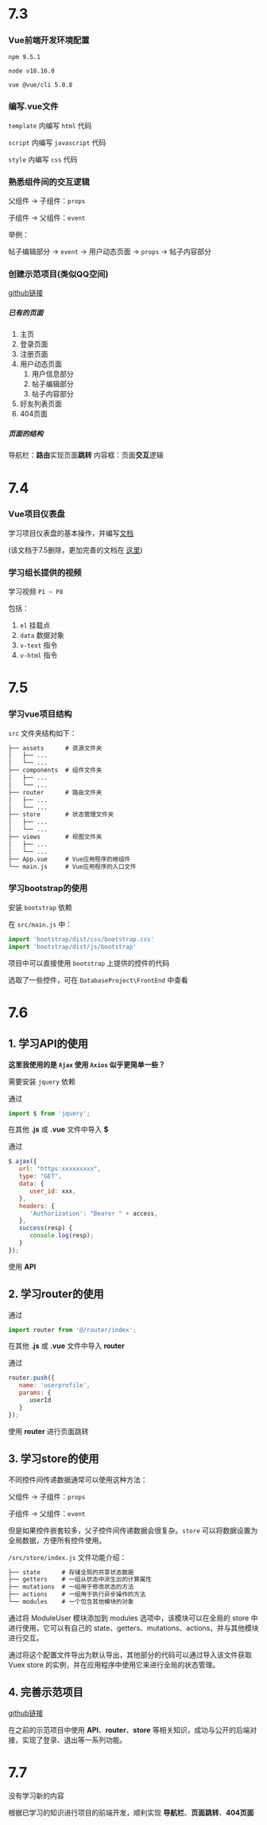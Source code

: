 # 7.3

### Vue前端开发环境配置

`npm 9.5.1`

`node v18.16.0`

`vue @vue/cli 5.0.8`

### 编写.vue文件

`template` 内编写 `html` 代码

`script` 内编写 `javascript` 代码

`style` 内编写 `css` 代码

### 熟悉组件间的交互逻辑

父组件 -> 子组件：`props`

子组件 -> 父组件：`event`

举例：

帖子编辑部分 -> `event` -> 用户动态页面 -> `props` -> 帖子内容部分

### 创建示范项目(类似QQ空间)

[github链接](https://github.com/rmEleven/testVue)

##### 已有的页面

1. 主页
2. 登录页面
3. 注册页面
4. 用户动态页面
   1. 用户信息部分
   2. 帖子编辑部分
   3. 帖子内容部分
5. 好友列表页面
6. 404页面

##### 页面的结构

导航栏：**路由**实现页面**跳转**
内容框：页面**交互**逻辑

# 7.4

### Vue项目仪表盘

学习项目仪表盘的基本操作，并编写[文档](../%E8%AF%B4%E6%98%8E%E6%96%87%E6%A1%A3/%E9%A1%B9%E7%9B%AE%E4%BB%AA%E8%A1%A8%E7%9B%98.md)

(该文档于7.5删除，更加完善的文档在 [这里](../../FrontEnd/%E4%BD%BF%E7%94%A8%E8%AF%B4%E6%98%8E.md))

### 学习组长提供的视频

学习视频 `P1 ~ P8`

包括：

1. `el` 挂载点
2. `data` 数据对象
3. `v-text` 指令
4. `v-html` 指令

# 7.5

### 学习vue项目结构

`src` 文件夹结构如下：

```txt
├── assets      # 资源文件夹
│   ├── ...
│   └── ...
├── components  # 组件文件夹
│   ├── ...
│   └── ...
├── router      # 路由文件夹
│   ├── ...
│   └── ...
├── store       # 状态管理文件夹
│   ├── ...
│   └── ...
├── views       # 视图文件夹
│   ├── ...
│   └── ...
├── App.vue     # Vue应用程序的根组件
└── main.js     # Vue应用程序的入口文件
```

### 学习bootstrap的使用

安装 `bootstrap` 依赖

在 `src/main.js` 中：

```js
import 'bootstrap/dist/css/bootstrap.css'
import 'bootstrap/dist/js/bootstrap'
```

项目中可以直接使用 `bootstrap` 上提供的控件的代码

选取了一些控件，可在 `DatabaseProject\FrontEnd` 中查看

# 7.6

## 1. 学习API的使用

**这里我使用的是 `Ajax` 使用 `Axios` 似乎更简单一些？**

需要安装 `jquery` 依赖

通过

```js
import $ from 'jquery';
```

在其他 **.js** 或 **.vue** 文件中导入 **$**

通过

```js
$.ajax({
   url: "https:xxxxxxxxx",
   type: "GET",
   data: {
      user_id: xxx,
   },
   headers: {
      'Authorization': "Bearer " + access,
   },
   success(resp) {
      console.log(resp);
   }
});
```

使用 **API**

## 2. 学习router的使用

通过

```js
import router from '@/router/index';
```

在其他 **.js** 或 **.vue** 文件中导入 **router**

通过

```js
router.push({
   name: 'userprofile',
   params: {
      userId
   }
});
```

使用 **router** 进行页面跳转

## 3. 学习store的使用

不同控件间传递数据通常可以使用这种方法：

父组件 -> 子组件：`props`

子组件 -> 父组件：`event`

但是如果控件嵌套较多，父子控件间传递数据会很复杂。`store` 可以将数据设置为全局数据，方便所有控件使用。

`/src/store/index.js` 文件功能介绍：

```txt
├── state      # 存储全局的共享状态数据
├── getters    # 一组从状态中派生出的计算属性
├── mutations  # 一组用于修改状态的方法
├── actions    # 一组用于执行异步操作的方法
└── modules    # 一个包含其他模块的对象
```

通过将 ModuleUser 模块添加到 modules 选项中，该模块可以在全局的 store 中进行使用，它可以有自己的 state、getters、mutations、actions，并与其他模块进行交互。

通过将这个配置文件导出为默认导出，其他部分的代码可以通过导入该文件获取 Vuex store 的实例，并在应用程序中使用它来进行全局的状态管理。

## 4. 完善示范项目

[github链接](https://github.com/rmEleven/testVue)

在之前的示范项目中使用 **API**、**router**、**store** 等相关知识，成功与公开的后端对接，实现了登录、退出等一系列功能。



# 7.7

没有学习新的内容

根据已学习的知识进行项目的前端开发，顺利实现 **导航栏**、**页面跳转**、**404页面**